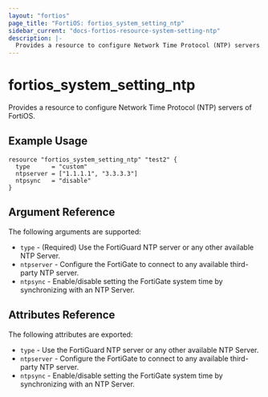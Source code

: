 ```yaml
---
layout: "fortios"
page_title: "FortiOS: fortios_system_setting_ntp"
sidebar_current: "docs-fortios-resource-system-setting-ntp"
description: |-
  Provides a resource to configure Network Time Protocol (NTP) servers of FortiOS.
---
```


# fortios_system_setting_ntp
Provides a resource to configure Network Time Protocol (NTP) servers of FortiOS.

## Example Usage
```hcl
resource "fortios_system_setting_ntp" "test2" {
  type      = "custom"
  ntpserver = ["1.1.1.1", "3.3.3.3"]
  ntpsync   = "disable"
}
```

## Argument Reference
The following arguments are supported:

* `type` - (Required) Use the FortiGuard NTP server or any other available NTP Server.
* `ntpserver` - Configure the FortiGate to connect to any available third-party NTP server.
* `ntpsync` - Enable/disable setting the FortiGate system time by synchronizing with an NTP Server.

## Attributes Reference
The following attributes are exported:

* `type` - Use the FortiGuard NTP server or any other available NTP Server.
* `ntpserver` - Configure the FortiGate to connect to any available third-party NTP server.
* `ntpsync` - Enable/disable setting the FortiGate system time by synchronizing with an NTP Server.
